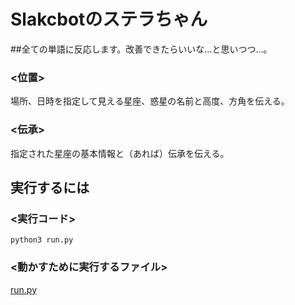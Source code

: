 # Slakcbotのステラちゃん
##全ての単語に反応します。改善できたらいいな…と思いつつ…。

### <位置>  
場所、日時を指定して見える星座、惑星の名前と高度、方角を伝える。

### <伝承>  
指定された星座の基本情報と（あれば）伝承を伝える。

## 実行するには  
### <実行コード>  
`python3 run.py`  

### <動かすために実行するファイル>  
[run.py](???)  


